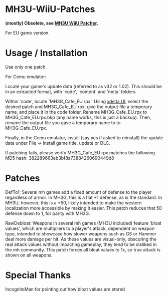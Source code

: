 # MH3U-WiiU-Patches
**(mostly) Obsolete, see [MH3U WiiU Patcher](https://github.com/chantox1/MH3U-WiiU-Patches).**

For EU game version.

# Usage / Installation

Use only one patch.

For Cemu emulator:

Locate your game's update data (referred to as v32 or 1.02). This should be in an extracted format, with 'code', 'content' and 'meta' folders.

Within 'code', locate 'MH3G_Cafe_EU.rpx'. Using [xdelta UI](https://www.romhacking.net/utilities/598/), select the desired patch and MH3G_Cafe_EU.rpx, give the output file a temporary name, and place it in the code folder. Rename MH3G_Cafe_EU.rpx to MH3G_Cafe_EU.rpx.bkp (any name works, this is just a backup). Then, rename the output file you gave a temporary name to to MH3G_Cafe_EU.rpx.

Finally, in the Cemu emulator, install (say yes if asked to reinstall) the update data under File -> Install game title, update or DLC.

If patching fails, please verify MH3G_Cafe_EU.rpx matches the following MD5 hash: 382289663eb3bf8a73884260690449d8

# Patches

DefTo1: Several mh games add a fixed amount of defense to the player regardless of armor. In MH3G, this is a flat +1 defense, as is the standard. In MH3U, however, this is a +50, likely intended to make the western localization more accessible by making it easier. This patch reduces that 50 defense down to 1, for parity with MH3G.

RawDebloat: Weapons in several mh games (MH3U included) feature 'bloat values', which are multipliers to a player's attack, dependent on weapon type, intended to showcase how slower weapons such as GS or Hammer deal more damage per hit. As these values are visual-only, obscuring the real attack values without impacting gameplay, they tend to be disliked in the mh community. This patch forces all bloat values to 1x, so true attack is shown on all weapons.

# Special Thanks
IncognitoMan for pointing out how bloat values are stored
